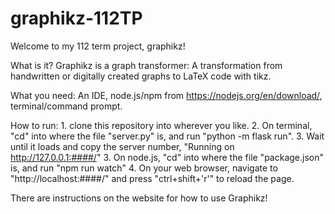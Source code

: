 # graphikz-112TP
Welcome to my 112 term project, graphikz!

What is it? Graphikz is a graph transformer: A transformation from handwritten or digitally created graphs to LaTeX code with tikz.

What you need: An IDE, node.js/npm from https://nodejs.org/en/download/, terminal/command prompt.

How to run: 1. clone this repository into wherever you like.
            2. On terminal, "cd" into where the file "server.py" is, and run "python -m flask run".
            3. Wait until it loads and copy the server number, "Running on http://127.0.0.1:####/"
            3. On node.js, "cd" into where the file "package.json" is, and run "npm run watch"
            4. On your web browser, navigate to "http://localhost:####/" and press "ctrl+shift+'r'" to reload the page.

There are instructions on the website for how to use Graphikz!
